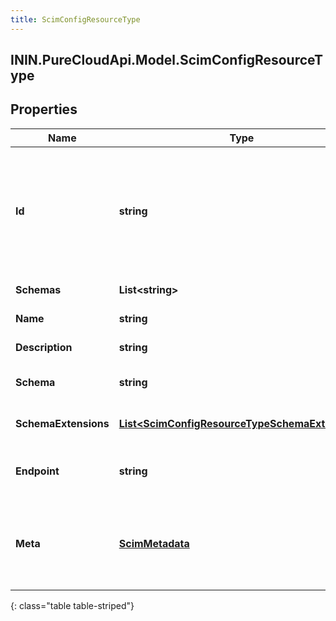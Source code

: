 ```yaml
---
title: ScimConfigResourceType
---
```

## ININ.PureCloudApi.Model.ScimConfigResourceType

## Properties

|Name | Type | Description | Notes|
|------------ | ------------- | ------------- | -------------|
| **Id** | **string** | The ID of the SCIM resource. Set by the service provider. \&quot;caseExact\&quot; is set to \&quot;true\&quot;. \&quot;mutability\&quot; is set to \&quot;readOnly\&quot;. \&quot;returned\&quot; is set to \&quot;always\&quot;. | [optional] |
| **Schemas** | **List&lt;string&gt;** | The list of supported schemas. | [optional] |
| **Name** | **string** | The name of the resource type. | [optional] |
| **Description** | **string** | The description of the resource type. | [optional] |
| **Schema** | **string** | The URI of the primary or base schema for the resource type. | [optional] |
| **SchemaExtensions** | [**List&lt;ScimConfigResourceTypeSchemaExtension&gt;**](ScimConfigResourceTypeSchemaExtension.html) | The list of schema extensions for the resource type. | [optional] |
| **Endpoint** | **string** | The HTTP-addressable endpoint of the resource type. Appears after the base URL. | [optional] |
| **Meta** | [**ScimMetadata**](ScimMetadata.html) | The metadata of the SCIM resource. Only \&quot;location\&quot; and \&quot;resourceType\&quot; are set for \&quot;ResourceType\&quot; resources. | [optional] |
{: class="table table-striped"}


